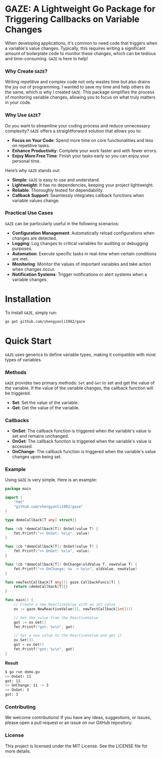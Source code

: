 # GAZE: A Lightweight Go Package for Triggering Callbacks on Variable Changes

When developing applications, it's common to need code that triggers when a variable's value changes. Typically, this requires writing a significant amount of boilerplate code to monitor these changes, which can be tedious and time-consuming. `GAZE` is here to help!

### Why Create `GAZE`?

Writing repetitive and complex code not only wastes time but also drains the joy out of programming. I wanted to save my time and help others do the same, which is why I created `GAZE`. This package simplifies the process of monitoring variable changes, allowing you to focus on what truly matters in your code.

### Why Use `GAZE`?

Do you want to streamline your coding process and reduce unnecessary complexity? `GAZE` offers a straightforward solution that allows you to:

-   **Focus on Your Code**: Spend more time on core functionalities and less on repetitive tasks.
-   **Enhance Productivity**: Complete your work faster and with fewer errors.
-   **Enjoy More Free Time**: Finish your tasks early so you can enjoy your personal time.

Here’s why `GAZE` stands out:

-   **Simple**: `GAZE` is easy to use and understand.
-   **Lightweight**: It has no dependencies, keeping your project lightweight.
-   **Reliable**: Thoroughly tested for dependability.
-   **Callback Support**: Seamlessly integrates callback functions when variable values change.

### Practical Use Cases

`GAZE` can be particularly useful in the following scenarios:

-   **Configuration Management**: Automatically reload configurations when changes are detected.
-   **Logging**: Log changes to critical variables for auditing or debugging purposes.
-   **Automation**: Execute specific tasks in real-time when certain conditions are met.
-   **Monitoring**: Monitor the values of important variables and take action when changes occur.
-   **Notification Systems**: Trigger notifications or alert systems when a variable changes.

# Installation

To install `GAZE`, simply run:

```bash
go get github.com/shengyanli1982/gaze
```

# Quick Start

`GAZE` uses generics to define variable types, making it compatible with most types of variables.

### Methods

`GAZE` provides two primary methods: `Set` and `Get` to set and get the value of the variable. If the value of the variable changes, the callback function will be triggered.

-   **Set**: Set the value of the variable.
-   **Get**: Get the value of the variable.

### Callbacks

-   **OnSet**: The callback function is triggered when the variable's value is set and remains unchanged.
-   **OnGet**: The callback function is triggered when the variable's value is accessed.
-   **OnChange**: The callback function is triggered when the variable's value changes upon being set.

### Example

Using `GAZE` is very simple. Here is an example:

```go
package main

import (
    "fmt"
    "github.com/shengyanli1982/gaze"
)

type demoCallback[T any] struct{}

func (cb *demoCallback[T]) OnSet(value T) {
    fmt.Printf(">> OnSet: %v\n", value)
}

func (cb *demoCallback[T]) OnGet(value T) {
    fmt.Printf(">> OnGet: %v\n", value)
}

func (cb *demoCallback[T]) OnChange(oldValue T, newValue T) {
    fmt.Printf(">> OnChange: %v -> %v\n", oldValue, newValue)
}

func newTestCallback[T any]() gaze.CallbackFuncs[T] {
    return &demoCallback[T]{}
}

func main() {
    // Create a new ReactiveValue with an int value
    ov := gaze.NewReactiveValue(11, newTestCallback[int]())

    // Get the value from the ReactiveValue
    got := ov.Get()
    fmt.Printf("got: %v\n", got)

    // Set a new value to the ReactiveValue and get it
    ov.Set(3)
    got = ov.Get()
    fmt.Printf("got: %v\n", got)
}
```

**Result**

```bash
$ go run demo.go
>> OnGet: 11
got: 11
>> OnChange: 11 -> 3
>> OnGet: 3
got: 3
```

### Contributing

We welcome contributions! If you have any ideas, suggestions, or issues, please open a pull request or an issue on our GitHub repository.

### License

This project is licensed under the MIT License. See the LICENSE file for more details.
